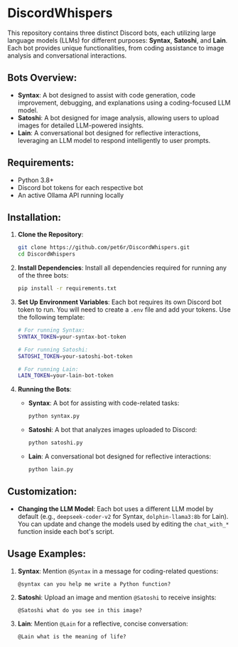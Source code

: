 # DiscordWhispers

This repository contains three distinct Discord bots, each utilizing large language models (LLMs) for different purposes: **Syntax**, **Satoshi**, and **Lain**. Each bot provides unique functionalities, from coding assistance to image analysis and conversational interactions.

## Bots Overview:
- **Syntax**: A bot designed to assist with code generation, code improvement, debugging, and explanations using a coding-focused LLM model.
- **Satoshi**: A bot designed for image analysis, allowing users to upload images for detailed LLM-powered insights.
- **Lain**: A conversational bot designed for reflective interactions, leveraging an LLM model to respond intelligently to user prompts.

## Requirements:
- Python 3.8+
- Discord bot tokens for each respective bot
- An active Ollama API running locally 
  
## Installation:
1. **Clone the Repository**:
   ```bash
   git clone https://github.com/pet6r/DiscordWhispers.git
   cd DiscordWhispers
   ```

2. **Install Dependencies**:
   Install all dependencies required for running any of the three bots:
   ```bash
   pip install -r requirements.txt
   ```

3. **Set Up Environment Variables**:
   Each bot requires its own Discord bot token to run. You will need to create a `.env` file and add your tokens. Use the following template:
   
   ```bash
   # For running Syntax:
   SYNTAX_TOKEN=your-syntax-bot-token
   
   # For running Satoshi:
   SATOSHI_TOKEN=your-satoshi-bot-token
   
   # For running Lain:
   LAIN_TOKEN=your-lain-bot-token
   ```

4. **Running the Bots**:
   - **Syntax**: A bot for assisting with code-related tasks:
     ```bash
     python syntax.py
     ```
   - **Satoshi**: A bot that analyzes images uploaded to Discord:
     ```bash
     python satoshi.py
     ```
   - **Lain**: A conversational bot designed for reflective interactions:
     ```bash
     python lain.py
     ```

## Customization:
- **Changing the LLM Model**: Each bot uses a different LLM model by default (e.g., `deepseek-coder-v2` for Syntax, `dolphin-llama3:8b` for Lain). You can update and change  the models used by editing the `chat_with_*` function inside each bot's script.

## Usage Examples:
1. **Syntax**:
    Mention `@Syntax` in a message for coding-related questions:
     ```text
     @syntax can you help me write a Python function?
     ```

2. **Satoshi**:
    Upload an image and mention `@Satoshi` to receive insights:
     ```text
     @Satoshi what do you see in this image?
     ```

3. **Lain**:
    Mention `@Lain` for a reflective, concise conversation:
     ```text
     @Lain what is the meaning of life?
     ```

